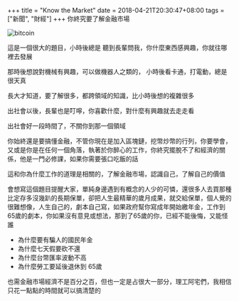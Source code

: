 +++
title = "Know the Market"
date = 2018-04-21T20:30:47+08:00
tags = ["新聞", "財經"]
+++
你終究要了解金融市場

![bitcoin](https://upload.wikimedia.org/wikipedia/commons/thumb/c/c5/Bitcoin_logo.svg/307px-Bitcoin_logo.svg.png)

這是一個很大的題目，小時後總是
聽到長輩問我，你什麼東西感興趣，你就往哪裡去發展

<!--more-->

那時後想說對機械有興趣，可以做機器人之類的，
小時後看卡通，打電動，總是很天真

長大才知道，要了解很多，都跨領域的知識，比小時後想的複雜很多

出社會以後，長輩也是叮嚀，你喜歡什麼，對什麼有興趣就去走走看


出社會好一段時間了，不關你到那一個領域

你始終還是要搞懂金融，不管你現在是加入區塊鏈，挖幣炒幣的行列，你要學會，
又或是你是在任何一個角落，執著於你醉心的工作，你終究擺脫不了和經濟的關係，他是一門必修課，如果你需要張口吃飯的話

這和你為什麼工作的道理是相關的，了解金融市場，認識自己，了解自己的價值

會想寫這個題目提醒大家，單純身邊遇到有概念的人少的可憐，還很多人去買那種比定存多沒幾趴的長期保單，卻把人生最精華的歲月成果，就交給保單，個人覺的很難想像，人生自己的，劇本自己寫，如果政府幫你寫成年開始繳年金，工作到65歲的劇本，你如果沒有意見或想法，那到了65歲的你，已經不能後悔，又能怪誰

* 為什麼要有騙人的國民年金
* 為什麼七天假要砍不還
* 為什麼台幣匯率波動不高
* 為什麼勞工要延後退休到 65歲

也需金融市場經濟不是百分之百，但也一定是占很大一部分，理工阿宅們，我相信只花一點點的時間就可以搞清楚的



